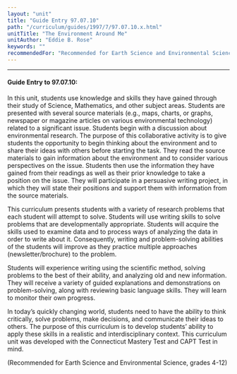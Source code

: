 ```yaml
---
layout: "unit"
title: "Guide Entry 97.07.10"
path: "/curriculum/guides/1997/7/97.07.10.x.html"
unitTitle: "The Environment Around Me"
unitAuthor: "Eddie B. Rose"
keywords: ""
recommendedFor: "Recommended for Earth Science and Environmental Science, grades 4-12"
---
```

<body>
<hr/>
 <h4>
  Guide Entry to 97.07.10:
 </h4>
 In this unit, students use knowledge and skills they have gained through their study of Science, Mathematics, and other subject areas. Students are presented with several source materials (e.g., maps, charts, or graphs, newspaper or magazine articles on various environmental technology) related to a significant issue. Students begin with a discussion about environmental research. The purpose of this collaborative activity is to give students the opportunity to begin thinking about the environment and to share their ideas with others before starting the task. They read the source materials to gain information about the environment and to consider various perspectives on the issue. Students then use the information they have gained from their readings as well as their prior knowledge to take a position on the issue. They will participate in a persuasive writing project, in which they will state their positions and support them with information from the source materials.
 <p>
  This curriculum presents students with a variety of research problems that each student will attempt to solve. Students will use writing skills to solve problems that are developmentally appropriate. Students will acquire the skills used to examine data and to process ways of analyzing the data in order to write about it. Consequently, writing and problem-solving abilities of the students will improve as they practice multiple approaches (newsletter/brochure) to the problem.
 </p>
 <p>
  Students will experience writing using the scientific method, solving problems to the best of their ability, and analyzing old and new information. They will receive a variety of guided explanations and demonstrations on problem-solving, along with reviewing basic language skills. They will learn to monitor their own progress.
 </p>
 <p>
  In today’s quickly changing world, students need to have the ability to think critically, solve problems, make decisions, and communicate their ideas to others. The purpose of this curriculum is to develop students’ ability to apply these skills in a realistic and interdisciplinary context. This curriculum unit was developed with the Connecticut Mastery Test and CAPT Test in mind.
 </p>
 <p>
  (Recommended for Earth Science and Environmental Science, grades 4-12)
 </p>

</body>